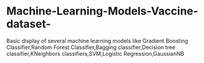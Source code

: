 # Machine-Learning-Models-Vaccine-dataset-
Basic display of several machine learning models like Gradient Boosting Classifier,Random Forest Classifier,Bagging classifier,Decision tree classifier,KNeighbors classifiers,SVM,Logistic Regression,GaussianNB
